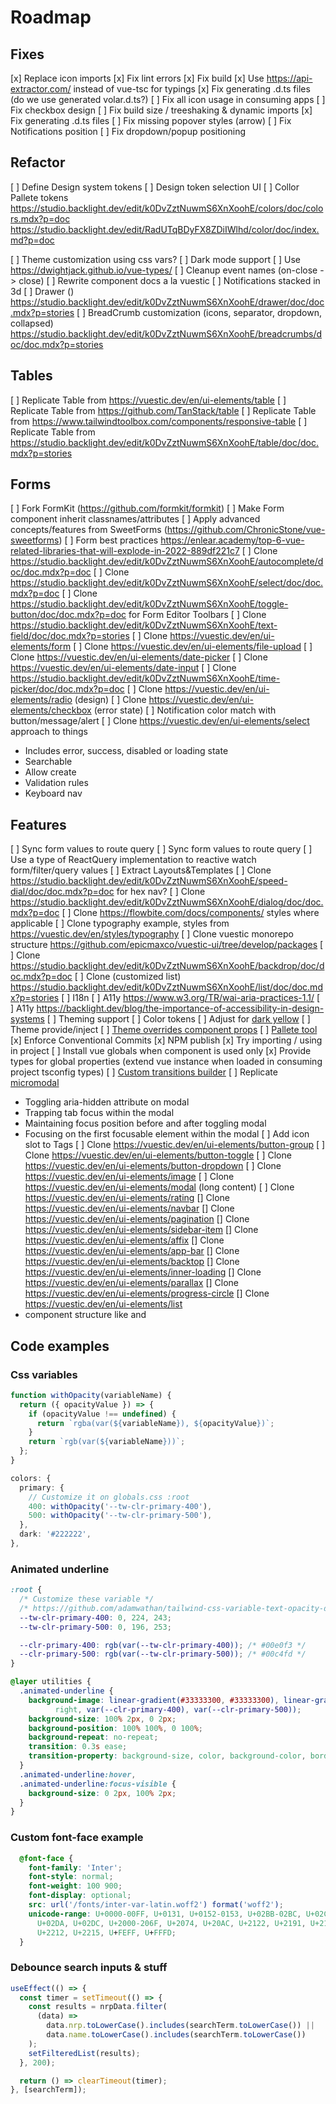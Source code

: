 # Roadmap

## Fixes

[x] Replace icon imports
[x] Fix lint errors
[x] Fix build
[x] Use https://api-extractor.com/ instead of vue-tsc for typings
[x] Fix generating .d.ts files (do we use generated volar.d.ts?)
[ ] Fix all icon usage in consuming apps
[ ] Fix checkbox design
[ ] Fix build size / treeshaking & dynamic imports
[x] Fix generating .d.ts files
[ ] Fix missing popover styles (arrow)
[ ] Fix Notifications position
[ ] Fix dropdown/popup positioning

## Refactor

[ ] Define Design system tokens
[ ] Design token selection UI
[ ] Collor Pallete tokens
  https://studio.backlight.dev/edit/k0DvZztNuwmS6XnXoohE/colors/doc/colors.mdx?p=doc
  https://studio.backlight.dev/edit/RadUTqBDyFX8ZDiIWlhd/color/doc/index.md?p=doc

[ ] Theme customization using css vars?
[ ] Dark mode support
[ ] Use https://dwightjack.github.io/vue-types/
[ ] Cleanup event names (on-close -> close)
[ ] Rewrite component docs a la vuestic
[ ] Notifications stacked in 3d
[ ] Drawer () https://studio.backlight.dev/edit/k0DvZztNuwmS6XnXoohE/drawer/doc/doc.mdx?p=stories
[ ] BreadCrumb customization (icons, separator, dropdown, collapsed) https://studio.backlight.dev/edit/k0DvZztNuwmS6XnXoohE/breadcrumbs/doc/doc.mdx?p=stories

## Tables

[ ] Replicate Table from https://vuestic.dev/en/ui-elements/table
[ ] Replicate Table from https://github.com/TanStack/table
[ ] Replicate Table from https://www.tailwindtoolbox.com/components/responsive-table
[ ] Replicate Table from https://studio.backlight.dev/edit/k0DvZztNuwmS6XnXoohE/table/doc/doc.mdx?p=stories

## Forms

[ ] Fork FormKit (https://github.com/formkit/formkit)
[ ] Make Form component inherit classnames/attributes
[ ] Apply advanced concepts/features from SweetForms (https://github.com/ChronicStone/vue-sweetforms)
[ ] Form best practices https://enlear.academy/top-6-vue-related-libraries-that-will-explode-in-2022-889df221c7
[ ] Clone https://studio.backlight.dev/edit/k0DvZztNuwmS6XnXoohE/autocomplete/doc/doc.mdx?p=doc
[ ] Clone https://studio.backlight.dev/edit/k0DvZztNuwmS6XnXoohE/select/doc/doc.mdx?p=doc
[ ] Clone https://studio.backlight.dev/edit/k0DvZztNuwmS6XnXoohE/toggle-button/doc/doc.mdx?p=doc for Form Editor Toolbars
[ ] Clone https://studio.backlight.dev/edit/k0DvZztNuwmS6XnXoohE/text-field/doc/doc.mdx?p=stories
[ ] Clone https://vuestic.dev/en/ui-elements/form
[ ] Clone https://vuestic.dev/en/ui-elements/file-upload
[ ] Clone https://vuestic.dev/en/ui-elements/date-picker
[ ] Clone https://vuestic.dev/en/ui-elements/date-input
[ ] Clone https://studio.backlight.dev/edit/k0DvZztNuwmS6XnXoohE/time-picker/doc/doc.mdx?p=doc
[ ] Clone https://vuestic.dev/en/ui-elements/radio (design)
[ ] Clone https://vuestic.dev/en/ui-elements/checkbox (error state)
[ ] Notification color match with button/message/alert
[ ] Clone https://vuestic.dev/en/ui-elements/select approach to things
- Includes error, success, disabled or loading state
- Searchable
- Allow create
- Validation rules
- Keyboard nav

## Features

[ ] Sync form values to route query
[ ] Sync form values to route query
[ ] Use a type of ReactQuery implementation to reactive watch form/filter/query values
[ ] Extract Layouts&Templates
[ ] Clone https://studio.backlight.dev/edit/k0DvZztNuwmS6XnXoohE/speed-dial/doc/doc.mdx?p=doc for hex nav?
[ ] Clone https://studio.backlight.dev/edit/k0DvZztNuwmS6XnXoohE/dialog/doc/doc.mdx?p=doc
[ ] Clone https://flowbite.com/docs/components/ styles where applicable
[ ] Clone typography example, styles from https://vuestic.dev/en/styles/typography
[ ] Clone vuestic monorepo structure https://github.com/epicmaxco/vuestic-ui/tree/develop/packages
[ ] Clone https://studio.backlight.dev/edit/k0DvZztNuwmS6XnXoohE/backdrop/doc/doc.mdx?p=doc
[ ] Clone (customized list) https://studio.backlight.dev/edit/k0DvZztNuwmS6XnXoohE/list/doc/doc.mdx?p=stories
[ ] I18n
[ ] A11y https://www.w3.org/TR/wai-aria-practices-1.1/
[ ] A11y https://backlight.dev/blog/the-importance-of-accessibility-in-design-systems
[ ] Theming support
  [ ] Color tokens
  [ ] Adjust for [dark yellow](https://medium.com/@lodestar-design/the-dark-yellow-problem-in-design-system-color-palettes-a0db1eedc99d)
  [ ] Theme provide/inject
  [ ] [Theme overrides component props](https://mui.com/material-ui/customization/theme-components/)
  [ ] [Pallete tool](https://material.io/resources/color/)
[x] Enforce Conventional Commits
[x] NPM publish
[x] Try importing / using in project
[ ] Install vue globals when component is used only
[x] Provide types for global properties (extend vue instance when loaded in consuming project tsconfig types)
[ ] [Custom transitions builder](https://mui.com/material-ui/customization/transitions/)
[ ] Replicate [micromodal](https://micromodal.vercel.app)
  - Toggling aria-hidden attribute on modal
  - Trapping tab focus within the modal
  - Maintaining focus position before and after toggling modal
  - Focusing on the first focusable element within the modal
[ ] Add icon slot to Tags
[ ] Clone https://vuestic.dev/en/ui-elements/button-group
[ ] Clone https://vuestic.dev/en/ui-elements/button-toggle
[ ] Clone https://vuestic.dev/en/ui-elements/button-dropdown
[ ] Clone https://vuestic.dev/en/ui-elements/image
[ ] Clone https://vuestic.dev/en/ui-elements/modal (long content)
[ ] Clone https://vuestic.dev/en/ui-elements/rating
[] Clone https://vuestic.dev/en/ui-elements/navbar
[] Clone https://vuestic.dev/en/ui-elements/pagination
[] Clone https://vuestic.dev/en/ui-elements/sidebar-item
[] Clone https://vuestic.dev/en/ui-elements/affix
[] Clone https://vuestic.dev/en/ui-elements/app-bar
[] Clone https://vuestic.dev/en/ui-elements/backtop
[] Clone https://vuestic.dev/en/ui-elements/inner-loading
[] Clone https://vuestic.dev/en/ui-elements/parallax
[] Clone https://vuestic.dev/en/ui-elements/progress-circle
[] Clone https://vuestic.dev/en/ui-elements/list
- component structure like <va-list-item-section> and <va-list-item-label>

## Code examples

### Css variables

```ts
function withOpacity(variableName) {
  return ({ opacityValue }) => {
    if (opacityValue !== undefined) {
      return `rgba(var(${variableName}), ${opacityValue})`;
    }
    return `rgb(var(${variableName}))`;
  };
}

colors: {
  primary: {
    // Customize it on globals.css :root
    400: withOpacity('--tw-clr-primary-400'),
    500: withOpacity('--tw-clr-primary-500'),
  },
  dark: '#222222',
},
```

### Animated underline
```css
:root {
  /* Customize these variable */
  /* https://github.com/adamwathan/tailwind-css-variable-text-opacity-demo */
  --tw-clr-primary-400: 0, 224, 243;
  --tw-clr-primary-500: 0, 196, 253;

  --clr-primary-400: rgb(var(--tw-clr-primary-400)); /* #00e0f3 */
  --clr-primary-500: rgb(var(--tw-clr-primary-500)); /* #00c4fd */
}

@layer utilities {
  .animated-underline {
    background-image: linear-gradient(#33333300, #33333300), linear-gradient(to
          right, var(--clr-primary-400), var(--clr-primary-500));
    background-size: 100% 2px, 0 2px;
    background-position: 100% 100%, 0 100%;
    background-repeat: no-repeat;
    transition: 0.3s ease;
    transition-property: background-size, color, background-color, border-color;
  }
  .animated-underline:hover,
  .animated-underline:focus-visible {
    background-size: 0 2px, 100% 2px;
  }
}
```

### Custom font-face example

```css
  @font-face {
    font-family: 'Inter';
    font-style: normal;
    font-weight: 100 900;
    font-display: optional;
    src: url('/fonts/inter-var-latin.woff2') format('woff2');
    unicode-range: U+0000-00FF, U+0131, U+0152-0153, U+02BB-02BC, U+02C6,
      U+02DA, U+02DC, U+2000-206F, U+2074, U+20AC, U+2122, U+2191, U+2193,
      U+2212, U+2215, U+FEFF, U+FFFD;
  }
```

### Debounce search inputs & stuff
```ts
useEffect(() => {
  const timer = setTimeout(() => {
    const results = nrpData.filter(
      (data) =>
        data.nrp.toLowerCase().includes(searchTerm.toLowerCase()) ||
        data.name.toLowerCase().includes(searchTerm.toLowerCase())
    );
    setFilteredList(results);
  }, 200);

  return () => clearTimeout(timer);
}, [searchTerm]);
```
